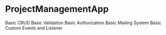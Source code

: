 # ProjectManagementApp

Basic CRUD
Basic Validation
Basic Authorization
Basic Mailing System
Basic Custom Events and Listener
